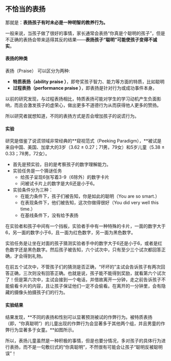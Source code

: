## 不恰当的表扬

那就是：**表扬孩子有时未必是一种明智的教养行为。**

一般来说，当孩子做了很好的事情，家长通常会表扬“你真是个聪明的孩子”，但是不正确的表扬会带来适得其反的结果——**表扬孩子“聪明”可能使孩子变得不诚实**。

#### 表扬的种类

表扬（Praise） 可以区分为两种:

- **特质表扬（ability praise ）**，即夸奖孩子智力、能力等方面的特质，比如聪明
- **过程表扬（performance praise ）**，即表扬是针对行为或成功事件本身。

以前的研究发现，与过程表扬相比，特质表扬可能对学生的学习动机产生负面影响，而且会激发孩子的虚荣心，做出更多不道德行为从而获得他人更多的赞扬。

所以研究者就想知道，不同的表扬方式是否会增加孩子的说谎行为。

#### 实验

研究是借鉴了说谎领域非常经典的**窥视范式（Peeking Paradigm），**被试是来自中国、美国、加拿大的3岁（3.62 ± 0.27；71男，79女）和5岁儿童（5.38 ± 0.33；78男，72女）。

- 首先是预实验，目的是考察孩子的数字理解能力。
- 实验任务是一个猜谜任务
    - 给孩子呈现6张写着3-9（6除外）的数字卡片
    - 问被试卡片上的数字是大6还是小于6。
- 实验条件分为三种：
    - 在能力条件下，孩子们被告知，你是如此的聪明（You are so smart.）
    - 在表现条件下，他们被告知，这次你做得很好（You did very well this time.）
    - 在基线条件下，没有给予表扬

在实验者和孩子中间有一个挡板，实验者手中有一种特殊的卡片，一面的数字大于6，另一面的数字小于6，且一面为红色数字，另一面为黑色数字。

实验任务是让坐在对面的孩子猜测实验者手中的数字大于6还是小于6，或者是红色数字还是黑色数字。然后孩子被告知，六个试次中，只有至少三个试次都回答正确，才会得到礼物。

在前五个试次中，不管孩子们的猜测是否正确，“坏坏的”主试会告诉孩子有两次回答正确，三次则没有回答正确。也就是说，孩子能不能得到奖励，就看第六个试次了！但是第六次中，主试会接到一个电话，并借故离开一分钟，走之前告诉孩子不能偷看卡片的内容，且让孩子保证他们一定不会偷看。在离开的一分钟里，会有隐藏的摄像头拍摄孩子们的行为。

#### 实验结果

结果发现，**不同的表扬和性别可以显著预测被试的作弊行为。被特质表扬（即，“你真聪明”）的儿童出现的作弊行为会显著多于其他两个组，并且男童的作弊行为显著多于女童。**如图所示。



所以，表扬儿童虽然是一种积极的事情，但是也要分情况，多对孩子的具体行为进行表扬，而不是一句敷衍式的“你真聪明”，不然很有可能会让孩子“聪明反被聪明误”！